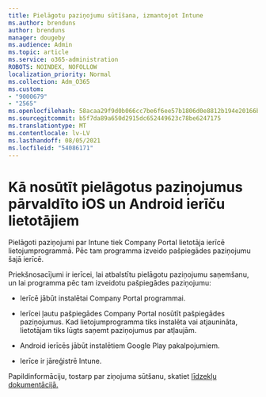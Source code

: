 ```yaml
---
title: Pielāgotu paziņojumu sūtīšana, izmantojot Intune
ms.author: brenduns
author: brenduns
manager: dougeby
ms.audience: Admin
ms.topic: article
ms.service: o365-administration
ROBOTS: NOINDEX, NOFOLLOW
localization_priority: Normal
ms.collection: Adm_O365
ms.custom:
- "9000679"
- "2565"
ms.openlocfilehash: 58acaa29f9d0b066cc7be6f6ee57b1806d0e8812b194e20166b133b7715226a8
ms.sourcegitcommit: b5f7da89a650d2915dc652449623c78be6247175
ms.translationtype: MT
ms.contentlocale: lv-LV
ms.lasthandoff: 08/05/2021
ms.locfileid: "54086171"
---
```

# <a name="how-to-send-custom-notifications-to-the-users-of-managed-ios-and-android-devices"></a>Kā nosūtīt pielāgotus paziņojumus pārvaldīto iOS un Android ierīču lietotājiem

Pielāgoti paziņojumi par Intune tiek Company Portal lietotāja ierīcē lietojumprogrammā. Pēc tam programma izveido pašpiegādes paziņojumu šajā ierīcē.

Priekšnosacījumi ir ierīcei, lai atbalstītu pielāgotu paziņojumu saņemšanu, un lai programma pēc tam izveidotu pašpiegādes paziņojumu:

- Ierīcē jābūt instalētai Company Portal programmai.  

- Ierīcei ļautu pašpiegādes Company Portal nosūtīt pašpiegādes paziņojumus. Kad lietojumprogramma tiks instalēta vai atjaunināta, lietotājam tiks lūgts saņemt paziņojumus par atļaujām.

- Android ierīcēs jābūt instalētiem Google Play pakalpojumiem.

- Ierīce ir jāreģistrē Intune.

Papildinformāciju, tostarp par ziņojuma sūtšanu, skatiet [līdzekļu dokumentācijā.](https://docs.microsoft.com/intune/custom-notifications)
